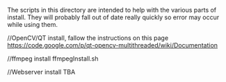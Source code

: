 The scripts in this directory are intended to help with the various parts of install. They will probably fall out of date really quickly so error may occur while using them.

//OpenCV/QT install, fallow the instructions on this page
https://code.google.com/p/qt-opencv-multithreaded/wiki/Documentation

//ffmpeg install
ffmpegInstall.sh

//Webserver install
TBA